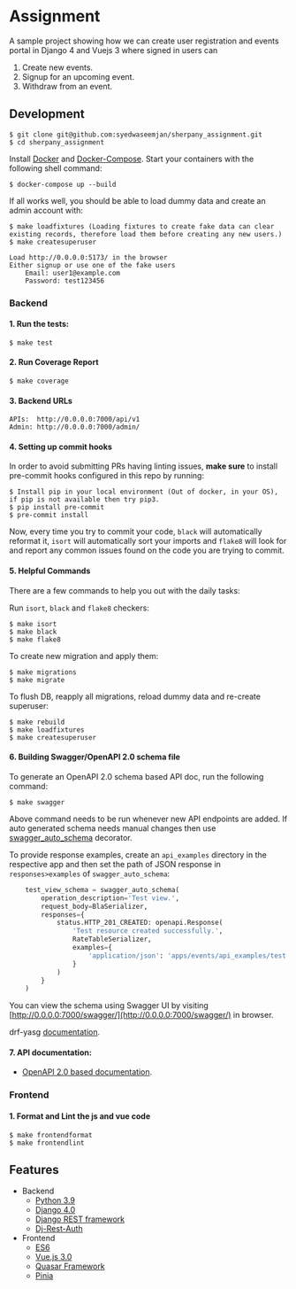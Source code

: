 # Assignment
A sample project showing how we can create user registration and events portal in Django 4 and Vuejs 3 where signed in users can
1. Create new events.
2. Signup for an upcoming event.
3. Withdraw from an event.

## Development

    $ git clone git@github.com:syedwaseemjan/sherpany_assignment.git
    $ cd sherpany_assignment

Install [Docker](https://docs.docker.com/install/) and [Docker-Compose](https://docs.docker.com/compose/). Start your containers with the following shell command:

    $ docker-compose up --build

If all works well, you should be able to load dummy data and create an admin account with:

    $ make loadfixtures (Loading fixtures to create fake data can clear existing records, therefore load them before creating any new users.)
    $ make createsuperuser

    Load http://0.0.0.0:5173/ in the browser
    Either signup or use one of the fake users
        Email: user1@example.com
        Password: test123456

### Backend

#### 1. Run the tests:

    $ make test

#### 2. Run Coverage Report

    $ make coverage

#### 3. Backend URLs
    
    APIs:  http://0.0.0.0:7000/api/v1
    Admin: http://0.0.0.0:7000/admin/

#### 4. Setting up commit hooks

In order to avoid submitting PRs having linting issues, **make sure** to install pre-commit
hooks configured in this repo by running:

    $ Install pip in your local environment (Out of docker, in your OS), if pip is not available then try pip3.
    $ pip install pre-commit
    $ pre-commit install


Now, every time you try to commit your code, `black` will automatically reformat it, `isort` will
automatically sort your imports and `flake8` will look for and report any common issues found on
the code you are trying to commit.

#### 5. Helpful Commands

There are a few commands to help you out with the daily tasks:

Run `isort`, `black` and `flake8` checkers:


    $ make isort
    $ make black
    $ make flake8


To create new migration and apply them:

    $ make migrations
    $ make migrate

To flush DB, reapply all migrations, reload dummy data and re-create superuser:

    $ make rebuild
    $ make loadfixtures
    $ make createsuperuser

#### 6. Building Swagger/OpenAPI 2.0 schema file

To generate an OpenAPI 2.0 schema based API doc, run the following command:

    $ make swagger

Above command needs to be run whenever new API endpoints are added. If auto generated schema needs manual changes then use [swagger_auto_schema](https://drf-yasg.readthedocs.io/en/stable/custom_spec.html#the-swagger-auto-schema-decorator) decorator.

To provide response examples, create an `api_examples` directory in the respective app and then set the path of JSON response in `responses>examples` of `swagger_auto_schema`:

```python
    test_view_schema = swagger_auto_schema(
        operation_description='Test view.',
        request_body=BlaSerializer,
        responses={
            status.HTTP_201_CREATED: openapi.Response(
                'Test resource created successfully.',
                RateTableSerializer,
                examples={
                    'application/json': 'apps/events/api_examples/test.json',
                }
            )
        }
    )
```

You can view the schema using Swagger UI by visiting [http://0.0.0.0:7000/swagger/](http://0.0.0.0:7000/swagger/) in browser.

drf-yasg [documentation](https://drf-yasg.readthedocs.io/en/stable/).

#### 7. API documentation:

- [OpenAPI 2.0 based documentation](http://0.0.0.0:7000/swagger/).

### Frontend

#### 1. Format and Lint the js and vue code

    $ make frontendformat
    $ make frontendlint

## Features

- Backend
  - [Python 3.9](https://www.python.org/)
  - [Django 4.0](https://www.djangoproject.com/)
  - [Django REST framework](https://www.django-rest-framework.org/)
  - [Dj-Rest-Auth](https://dj-rest-auth.readthedocs.io/)
- Frontend
  - [ES6](http://es6-features.org/#Constants)
  - [Vue.js 3.0](https://vuejs.org/)
  - [Quasar Framework](https://quasar.dev/)
  - [Pinia](https://pinia.vuejs.org/)
